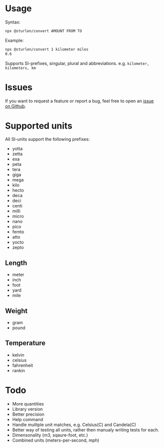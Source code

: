 # Usage
Syntax:

```bash
npx @sturlen/convert AMOUNT FROM TO
```


Example:

```bash
npx @sturlen/convert 1 kilometer miles
0.6
```


Supports SI-prefixes, singular, plural and abbreviations. e.g. `kilometer, kilometers, km`

# Issues

If you want to request a feature or report a bug, feel free to open an [issue on Github](https://github.com/Sturlen/convert/issues/).

# Supported units

All SI-units support the following prefixes:
- yotta
- zetta
- exa
- peta
- tera
- giga
- mega
- kilo
- hecto
- deca
- deci
- centi
- milli
- micro
- nano
- pico
- femto
- atto
- yocto
- zepto


## Length
- meter
- inch
- foot
- yard
- mile

## Weight
- gram
- pound

## Temperature
- kelvin
- celsius
- fahrenheit
- rankin

# Todo
- More quantities
- Library version
- Better precision
- Help command
- Handle mulitple unit matches, e.g. Celsius(C) and Candela(C)
- Better way of testing all units, rather then manualy writing tests for each.
- Dimensonality (m3, sqaure-foot, etc.)
- Combined units (meters-per-second, mph)